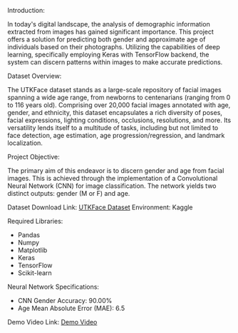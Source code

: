 Introduction:

In today's digital landscape, the analysis of demographic information extracted from images has gained significant importance. This project offers a solution for predicting both gender and approximate age of individuals based on their photographs. Utilizing the capabilities of deep learning, specifically employing Keras with TensorFlow backend, the system can discern patterns within images to make accurate predictions.

Dataset Overview:

The UTKFace dataset stands as a large-scale repository of facial images spanning a wide age range, from newborns to centenarians (ranging from 0 to 116 years old). Comprising over 20,000 facial images annotated with age, gender, and ethnicity, this dataset encapsulates a rich diversity of poses, facial expressions, lighting conditions, occlusions, resolutions, and more. Its versatility lends itself to a multitude of tasks, including but not limited to face detection, age estimation, age progression/regression, and landmark localization.

Project Objective:

The primary aim of this endeavor is to discern gender and age from facial images. This is achieved through the implementation of a Convolutional Neural Network (CNN) for image classification. The network yields two distinct outputs: gender (M or F) and age.

Dataset Download Link: [UTKFace Dataset](https://www.kaggle.com/datasets/jangedoo/utkface-new)
Environment: Kaggle

Required Libraries:

- Pandas
- Numpy
- Matplotlib
- Keras
- TensorFlow
- Scikit-learn

Neural Network Specifications:

- CNN Gender Accuracy: 90.00%
- Age Mean Absolute Error (MAE): 6.5

Demo Video Link: [Demo Video](https://drive.google.com/file/d/1EHgEZeka4uB9c2ou2JU-PMQxMD9K2uhB/view?usp=drivesdk)